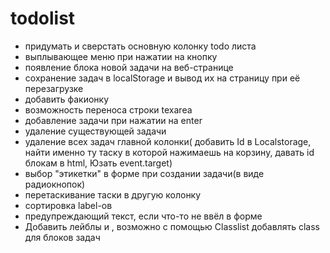 # todolist
- придумать и сверстать основную колонку todo листа
- выплывающее меню при нажатии на кнопку
- появление блока новой задачи на веб-странице
- сохранение задач в localStorage и вывод их на страницу при её перезагрузке
- добавить факионку
- возможность переноса строки texarea
- добавление задачи при нажатии на enter
- удаление существующей задачи
- удаление всех задач главной колонки( добавить Id в Localstorage, 
найти именно ту таску в которой нажимаешь на корзину, давать id блокам в html, Юзать event.target)
- выбор "этикетки" в форме при создании задачи(в виде радиокнопок)
- перетаскивание таски в другую колонку
- сортировка label-ов
- предупреждающий текст, если что-то не ввёл в форме
- Добавить лейблы и , возможно с помощью Classlist добавлять class для блоков задач

